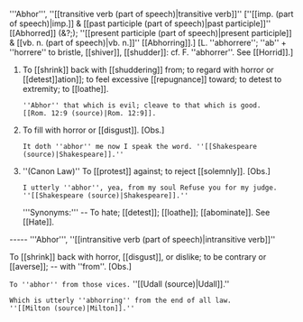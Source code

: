 '''Abhor''', ''[[transitive verb (part of speech)|transitive verb]]'' [''[[imp. (part of speech)|imp.]] & [[past participle (part of speech)|past participle]]'' [[Abhorred]] (&?;); ''[[present participle (part of speech)|present participle]] & [[vb. n. (part of speech)|vb. n.]]'' [[Abhorring]].] [L. ''abhorrere''; ''ab'' + ''horrere'' to bristle, [[shiver]], [[shudder]]: cf. F. ''abhorrer''. See [[Horrid]].]

<ol>
<li>To [[shrink]] back with [[shuddering]] from; to regard with horror or [[detest]]ation]]; to feel excessive [[repugnance]] toward; to detest to extremity; to [[loathe]].

<code>''Abhor'' that which is evil; cleave to that which is good. [[Rom. 12:9 (source)|Rom. 12:9]].</code>

<li> To fill with horror or [[disgust]]. [Obs.]

<code>It doth ''abhor'' me now I speak the word. ''[[Shakespeare (source)|Shakespeare]].''</code>

<li> ''(Canon Law)'' To [[protest]] against; to reject [[solemnly]]. [Obs.]

<code>I utterly ''abhor'', yea, from my soul Refuse you for my judge. ''[[Shakespeare (source)|Shakespeare]].''</code>

'''Synonyms:''' -- To hate; [[detest]]; [[loathe]]; [[abominate]]. See [[Hate]].
</ol>
-----
'''Abhor''', ''[[intransitive verb (part of speech)|intransitive verb]]''

To [[shrink]] back with horror, [[disgust]], or dislike; to be contrary or [[averse]]; -- with ''from''. [Obs.]

<code>To ''abhor'' from those vices.</code> ''[[Udall (source)|Udall]].''

<code>Which is utterly ''abhorring'' from the end of all law. ''[[Milton (source)|Milton]].''</code>
